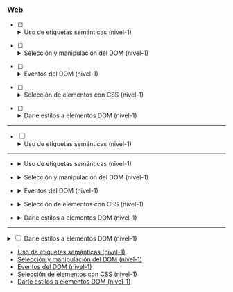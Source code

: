 ### Web

* [ ] <details><summary>Uso de etiquetas semánticas (nivel-1)</summary><ul>
	  <li><a href="//developer.mozilla.org/en-US/docs/Web/HTML/Element/p"><code>p</code></a></li>
	  <li><a href="//developer.mozilla.org/en-US/docs/Web/HTML/Element/a"><code>a</code></a></li>
	  <li><a href="//developer.mozilla.org/en-US/docs/Web/HTML/Element/Heading_Elements"><code>headings (h1, etc)</code></a></li>
	  <li><a href="//developer.mozilla.org/en-US/docs/Web/HTML/Element/div"><code>div</code></a></li>
	  <li><a href="//developer.mozilla.org/en-US/docs/Web/HTML/Element/span"><code>span</code></a></li>
	</ul>
</details>

* [ ] <details><summary>Selección y manipulación del DOM (nivel-1)</summary><ul>
	  <li><a href="//developer.mozilla.org/en-US/docs/Web/HTML/Element/p"><code>p</code></a></li>
	  <li><a href="//developer.mozilla.org/en-US/docs/Web/HTML/Element/a"><code>a</code></a></li>
	  <li><a href="//developer.mozilla.org/en-US/docs/Web/HTML/Element/Heading_Elements"><code>headings (h1, etc)</code></a></li>
	  <li><a href="//developer.mozilla.org/en-US/docs/Web/HTML/Element/div"><code>div</code></a></li>
	  <li><a href="//developer.mozilla.org/en-US/docs/Web/HTML/Element/span"><code>span</code></a></li>
	</ul>
</details>

* [ ] <details><summary>Eventos del DOM (nivel-1)</summary><ul>
	  <li><a href="//developer.mozilla.org/en-US/docs/Web/HTML/Element/p"><code>p</code></a></li>
	  <li><a href="//developer.mozilla.org/en-US/docs/Web/HTML/Element/a"><code>a</code></a></li>
	  <li><a href="//developer.mozilla.org/en-US/docs/Web/HTML/Element/Heading_Elements"><code>headings (h1, etc)</code></a></li>
	  <li><a href="//developer.mozilla.org/en-US/docs/Web/HTML/Element/div"><code>div</code></a></li>
	  <li><a href="//developer.mozilla.org/en-US/docs/Web/HTML/Element/span"><code>span</code></a></li>
	</ul>
</details>

* [ ] <details><summary>Selección de elementos con CSS (nivel-1)</summary><ul>
	  <li><a href="//developer.mozilla.org/en-US/docs/Web/HTML/Element/p"><code>p</code></a></li>
	  <li><a href="//developer.mozilla.org/en-US/docs/Web/HTML/Element/a"><code>a</code></a></li>
	  <li><a href="//developer.mozilla.org/en-US/docs/Web/HTML/Element/Heading_Elements"><code>headings (h1, etc)</code></a></li>
	  <li><a href="//developer.mozilla.org/en-US/docs/Web/HTML/Element/div"><code>div</code></a></li>
	  <li><a href="//developer.mozilla.org/en-US/docs/Web/HTML/Element/span"><code>span</code></a></li>
	</ul>
</details>

* [ ] <details><summary>Darle estilos a elementos DOM (nivel-1)</summary><ul>
	  <li><a href="//developer.mozilla.org/en-US/docs/Web/HTML/Element/p"><code>p</code></a></li>
	  <li><a href="//developer.mozilla.org/en-US/docs/Web/HTML/Element/a"><code>a</code></a></li>
	  <li><a href="//developer.mozilla.org/en-US/docs/Web/HTML/Element/Heading_Elements"><code>headings (h1, etc)</code></a></li>
	  <li><a href="//developer.mozilla.org/en-US/docs/Web/HTML/Element/div"><code>div</code></a></li>
	  <li><a href="//developer.mozilla.org/en-US/docs/Web/HTML/Element/span"><code>span</code></a></li>
	</ul>
</details>

---

<ul class="contains-task-list">
	<li class="task-list-item">
		<input type="checkbox" class="task-list-item-checbox"> <details><summary>Uso de etiquetas semánticas (nivel-1)</summary><ul>
	  <li><a href="//developer.mozilla.org/en-US/docs/Web/HTML/Element/p"><code>p</code></a></li>
	  <li><a href="//developer.mozilla.org/en-US/docs/Web/HTML/Element/a"><code>a</code></a></li>
	  <li><a href="//developer.mozilla.org/en-US/docs/Web/HTML/Element/Heading_Elements"><code>headings (h1, etc)</code></a></li>
	  <li><a href="//developer.mozilla.org/en-US/docs/Web/HTML/Element/div"><code>div</code></a></li>
	  <li><a href="//developer.mozilla.org/en-US/docs/Web/HTML/Element/span"><code>span</code></a></li>
	</ul>
</details>
	</li>
</ul>

---

* <details><summary>Uso de etiquetas semánticas (nivel-1)</summary><ul>
	  <li><a href="//developer.mozilla.org/en-US/docs/Web/HTML/Element/p"><code>p</code></a></li>
	  <li><a href="//developer.mozilla.org/en-US/docs/Web/HTML/Element/a"><code>a</code></a></li>
	  <li><a href="//developer.mozilla.org/en-US/docs/Web/HTML/Element/Heading_Elements"><code>headings (h1, etc)</code></a></li>
	  <li><a href="//developer.mozilla.org/en-US/docs/Web/HTML/Element/div"><code>div</code></a></li>
	  <li><a href="//developer.mozilla.org/en-US/docs/Web/HTML/Element/span"><code>span</code></a></li>
	</ul>
</details>

* <details><summary>Selección y manipulación del DOM (nivel-1)</summary><ul>
	  <li><a href="//developer.mozilla.org/en-US/docs/Web/HTML/Element/p"><code>p</code></a></li>
	  <li><a href="//developer.mozilla.org/en-US/docs/Web/HTML/Element/a"><code>a</code></a></li>
	  <li><a href="//developer.mozilla.org/en-US/docs/Web/HTML/Element/Heading_Elements"><code>headings (h1, etc)</code></a></li>
	  <li><a href="//developer.mozilla.org/en-US/docs/Web/HTML/Element/div"><code>div</code></a></li>
	  <li><a href="//developer.mozilla.org/en-US/docs/Web/HTML/Element/span"><code>span</code></a></li>
	</ul>
</details>

* <details><summary>Eventos del DOM (nivel-1)</summary><ul>
	  <li><a href="//developer.mozilla.org/en-US/docs/Web/HTML/Element/p"><code>p</code></a></li>
	  <li><a href="//developer.mozilla.org/en-US/docs/Web/HTML/Element/a"><code>a</code></a></li>
	  <li><a href="//developer.mozilla.org/en-US/docs/Web/HTML/Element/Heading_Elements"><code>headings (h1, etc)</code></a></li>
	  <li><a href="//developer.mozilla.org/en-US/docs/Web/HTML/Element/div"><code>div</code></a></li>
	  <li><a href="//developer.mozilla.org/en-US/docs/Web/HTML/Element/span"><code>span</code></a></li>
	</ul>
</details>

* <details><summary>Selección de elementos con CSS (nivel-1)</summary><ul>
	  <li><a href="//developer.mozilla.org/en-US/docs/Web/HTML/Element/p"><code>p</code></a></li>
	  <li><a href="//developer.mozilla.org/en-US/docs/Web/HTML/Element/a"><code>a</code></a></li>
	  <li><a href="//developer.mozilla.org/en-US/docs/Web/HTML/Element/Heading_Elements"><code>headings (h1, etc)</code></a></li>
	  <li><a href="//developer.mozilla.org/en-US/docs/Web/HTML/Element/div"><code>div</code></a></li>
	  <li><a href="//developer.mozilla.org/en-US/docs/Web/HTML/Element/span"><code>span</code></a></li>
	</ul>
</details>

* <details><summary>Darle estilos a elementos DOM (nivel-1)</summary><ul>
	  <li><a href="//developer.mozilla.org/en-US/docs/Web/HTML/Element/p"><code>p</code></a></li>
	  <li><a href="//developer.mozilla.org/en-US/docs/Web/HTML/Element/a"><code>a</code></a></li>
	  <li><a href="//developer.mozilla.org/en-US/docs/Web/HTML/Element/Heading_Elements"><code>headings (h1, etc)</code></a></li>
	  <li><a href="//developer.mozilla.org/en-US/docs/Web/HTML/Element/div"><code>div</code></a></li>
	  <li><a href="//developer.mozilla.org/en-US/docs/Web/HTML/Element/span"><code>span</code></a></li>
	</ul>
</details>

---

<details><summary><input type="checkbox" /> Darle estilos a elementos DOM (nivel-1)</summary><ul>
	  <li><a href="//developer.mozilla.org/en-US/docs/Web/HTML/Element/p"><code>p</code></a></li>
	  <li><a href="//developer.mozilla.org/en-US/docs/Web/HTML/Element/a"><code>a</code></a></li>
	  <li><a href="//developer.mozilla.org/en-US/docs/Web/HTML/Element/Heading_Elements"><code>headings (h1, etc)</code></a></li>
	  <li><a href="//developer.mozilla.org/en-US/docs/Web/HTML/Element/div"><code>div</code></a></li>
	  <li><a href="//developer.mozilla.org/en-US/docs/Web/HTML/Element/span"><code>span</code></a></li>
	</ul>
</details>


- [Uso de etiquetas semánticas (nivel-1)](./micro-skills/semantic-html-1.md)
- [Selección y manipulación del DOM (nivel-1)](./micro-skills/DOM-manipulation-1.md)
- [Eventos del DOM (nivel-1)](./micro-skills/DOM-events-1.md)
- [Selección de elementos con CSS (nivel-1)](./micro-skills/CSS-selectors-1.md)
- [Darle estilos a elementos DOM (nivel-1)](./micro-skills/CSS-styling-1.md)
